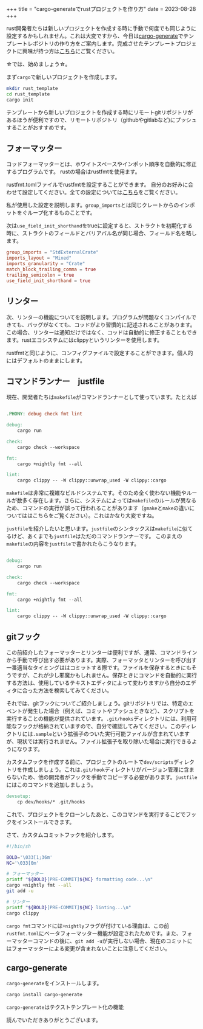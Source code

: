 +++
title = "cargo-generateでrustプロジェクトを作り方"
date = 2023-08-28
+++

rust開発者たちは新しいプロジェクトを作成する時に手動で何度でも同じように設定するかもしれません。これは大変ですから、今日は[cargo-generate](https://github.com/cargo-generate/cargo-generate)でテンプレートレポジトリの作り方をご案内します。完成させたテンプレートプロジェクトに興味が持つ方は[こちら](https://github.com/MrPicklePinosaur/pino_template)にご覧ください。

☆では、始めましょう☆。

まず`cargo`で新しいプロジェクトを作成します。
```sh
mkdir rust_template
cd rust_template
cargo init
```

テンプレートから新しいプロジェクトを作成する時にリモートgitリポジトリがあるほうが便利ですので、リモートリポジトリ（githubやgitlabなど)にプッシュすることがおすすめです。

## フォーマッター

コッドフォーマッターとは、ホワイトスペースやインポット順序を自動的に修正するプログラムです。
rustの場合はrustfmtを使用ます。

rustfmt.tomlファイルでrustfmtを設定することができます。
自分のお好みに合わせて設定してください。全ての設定については[こちら](https://rust-lang.github.io/rustfmt/?version=v1.4.36&search=)をご覧ください。

私が使用した設定を説明します。`group_imports`とは同じクレートからのインポットをぐループ化するものことです。

次は`use_field_init_shorthand`をtrueに設定すると、ストラクトを初期化する時に、ストラクトのフィールドとバリアバル名が同じ場合、フィールド名を略します。
```toml
group_imports = "StdExternalCrate"
imports_layout = "Mixed"
imports_granularity = "Crate"
match_block_trailing_comma = true
trailing_semicolon = true
use_field_init_shorthand = true
```

## リンター

次、リンターの機能についてを説明します。プログラムが問題なくコンパイルできても、バッグがなくても、コッドがより習慣的に記述されることがあります。この場合、リンターは通知だけではなく、コッドは自動的に修正することもできます。rustエコシステムにはclippyというリンターを使用します。

rustfmtと同じように、コンフィグファイルで設定することができます。個人的にはデフォルトのままにします。


## コマンドランナー　justfile

現在、開発者たちは`makefile`がコマンドランナーとして使っています。たとえば
```makefile

.PHONY: debug check fmt lint

debug:
    cargo run

check:
    cargo check --workspace

fmt:
    cargo +nightly fmt --all

lint:
    cargo clippy -- -W clippy::unwrap_used -W clippy::cargo

```

`makefile`は非常に複雑なビルドシステムです。そのため全く使わない機能やルールが数多く存在します。さらに、システムによっては`makefile`のルールが異なるため、コマンドの実行が誤って行われることがあります（`gmake`と`make`の違いについてははこちらをご覧ください）。これはかなり大変ですね。

`justfile`を紹介したいと思います。`justfile`のシンタックスは`makefile`に似てるけど、あくまでも`justfile`はただのコマンドランナーです。
このまえの`makefile`の内容を`justfile`で書かれたらこうなります。
```makefile

debug:
    cargo run

check:
    cargo check --workspace

fmt:
    cargo +nightly fmt --all

lint:
    cargo clippy -- -W clippy::unwrap_used -W clippy::cargo

```

## gitフック

この前紹介したフォーマッターとリンターは便利ですが、通常、コマンドラインから手動で呼び出す必要があります。実際、フォーマッタとリンターを呼び出す一番適当なタイミングははコミットする際です。ファイルを保存するときにもそうですが、これが少し邪魔かもしれません。保存ときにコマンドを自動的に実行する方法は、使用しているテキストエディタによって変わりますから自分のエディタに合った方法を検索してみてください。

それでは、gitフックについてご紹介しましょう。gitリポジトリでは、特定のエベントが発生した場合（例えば、コミットやプッシュときなど）、スクリプトを実行することの機能が提供されています。`.git/hooks`ディレクトリには、利用可能なフックが格納されていますので、自分で確認してみてください。このディレクトリには`.sample`という拡張子のついた実行可能ファイルが含まれていますが、現状では実行されません。ファイル拡張子を取り除いた場合に実行できるようになります。

カスタムフックを作成する前に、プロジェクトのルートで`dev/scripts`ディレクトリを作成しましょう。これは`.git/hook`ディレクトリがバージョン管理に含まらないため、他の開発者がフックを手動でコピーする必要があります。`justfile`にはこのコマンドを追加しましょう。
```makefile
devsetup:
    cp dev/hooks/* .git/hooks
```
これで、プロジェクトをクローンしたあと、このコマンドを実行するこどでフックをインストールできます。

さて、カスタムコミットフックを紹介します。
```sh
#!/bin/sh

BOLD='\033[1;36m'
NC='\033[0m'

# フォーマッター
printf "${BOLD}[PRE-COMMIT]${NC} formatting code...\n"
cargo +nightly fmt --all
git add -u

# リンター
printf "${BOLD}[PRE-COMMIT]${NC} linting...\n"
cargo clippy
```
`cargo fmt`コマンドには`+nightly`フラグが付けている理由は、この前`rustfmt.toml`にベータフォーマッター機能が設定されたためです。また、フォーマッターコマンドの後に、`git add -u`が実行しない場合、現在のコミットにはフォーマッターによる変更が含まれないことに注意してください。

## cargo-generate

`cargo-generate`をインストールします。
```sh
cargo install cargo-generate
```

`cargo-generate`はテクストテンプレート化の機能

読んでいただきありがとうございます。

